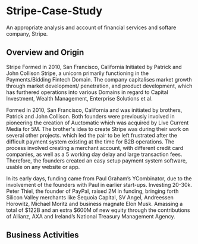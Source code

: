 # Stripe-Case-Study

An appropriate analysis and account of financial services and softare company, Stripe. 

## Overview and Origin

Stripe
Formed in 2010, San Francisco, California 
Initiated by Patrick and John Collison
Stripe, a unicorn primarily functioning in the Payments/Bidding Fintech Domain.
The company capitalises market growth through market development/ penetration, and product development, which has
furthered operations into various Domains in regard to Capital Investment, Wealth Management, Enterprise Solutions et al.

Formed in 2010, San Francisco, California and was initiated by brothers, Patrick and John Collison.
Both founders were previously involved in pioneering the creation of Auctomatic which was acquired by Live Current Media for 5M.
The brother's idea to create Stripe was during their work on several other projects.
which led the pair to be left frustrated after the difficult payment system existing at the time for B2B operations.
The process involved creating a merchant account, with different credit card companies, as well as a 5 working day delay and large transaction fees.
Therefore, the founders created an easy setup payment system software, usable on any website or app. 

In its early days, funding came from Paul Graham’s YCombinator, due to the involvement of the founders with Paul in earlier start-ups. Investing 20-30k.
Peter Thiel, the founder of PayPal, raised 2M in funding,
bringing forth Silicon Valley merchants like Sequoia Capital, SV Angel, Andreessen Horowitz, Michael Moritz and business magnate Elon Musk.
Amassing a total of $122B and an extra $600M of new equity through the contributions of Allianz, AXA and Ireland’s National Treasury Management Agency.

## Business Activities
